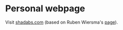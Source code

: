 # Personal webpage

Visit [shadabs.com](https://shadabs.com/) (based on Ruben Wiersma's [page](https://github.com/rubenwiersma/rubenwiersma.github.io)).